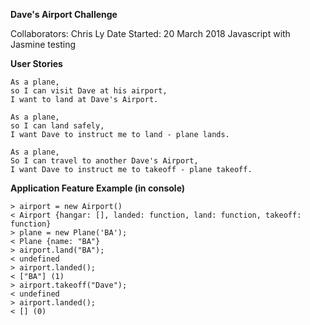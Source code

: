**Dave's Airport Challenge**

Collaborators: Chris Ly
Date Started: 20 March 2018
Javascript with Jasmine testing

**User Stories**

```
As a plane,
so I can visit Dave at his airport,
I want to land at Dave's Airport.

As a plane,
so I can land safely,
I want Dave to instruct me to land - plane lands.

As a plane,
So I can travel to another Dave's Airport,
I want Dave to instruct me to takeoff - plane takeoff.
```

**Application Feature Example (in console)**

```
> airport = new Airport()
< Airport {hangar: [], landed: function, land: function, takeoff: function}
> plane = new Plane('BA');
< Plane {name: "BA"}
> airport.land("BA");
< undefined
> airport.landed();
< ["BA"] (1)
> airport.takeoff("Dave");
< undefined
> airport.landed();
< [] (0)
```
